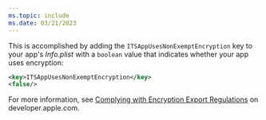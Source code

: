 ```yaml
---
ms.topic: include
ms.date: 03/21/2023
---
```


This is accomplished by adding the `ITSAppUsesNonExemptEncryption` key to your app's *Info.plist* with a `boolean` value that indicates whether your app uses encryption:

```xml
<key>ITSAppUsesNonExemptEncryption</key>
<false/>
```

For more information, see [Complying with Encryption Export Regulations](https://developer.apple.com/documentation/security/complying_with_encryption_export_regulations) on developer.apple.com.
